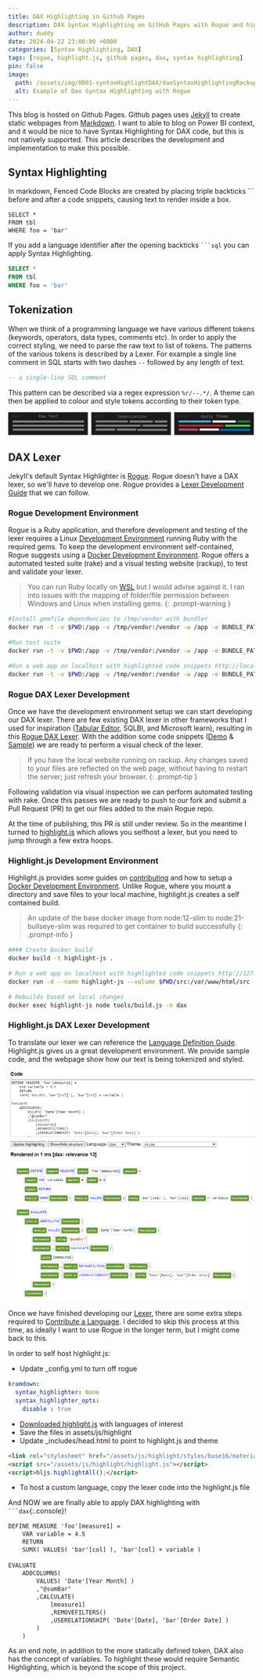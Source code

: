 ```yaml
---
title: DAX Highlighting in Github Pages
description: DAX Syntax Highlighting on GitHub Pages with Rogue and highlight.js
author: duddy
date: 2024-04-22 23:00:00 +0000
categories: [Syntax Highlighting, DAX]
tags: [rogue, highlight.js, github pages, dax, syntax highlighting]
pin: false
image:
  path: /assets/img/0001-syntaxHighlightDAX/daxSyntaxHighlightingRackupDemo.png
  alt: Example of Dax Syntax Highlighting with Rogue
---
```


This blog is hosted on Github Pages. Github pages uses [Jekyll](https://jekyllrb.com/) to create static webpages from [Markdown](https://www.markdownguide.org/). I want to able to blog on Power BI context, and it would be nice to have Syntax Highlighting for DAX code, but this is not natively supported. This article describes the development and implementation to make this possible.

## Syntax Highlighting
In markdown, Fenced Code Blocks are created by placing triple backticks ```  before and after a code snippets, causing text to render inside a box.

```plaintext
SELECT *
FROM tbl
WHERE foo = 'bar'
```

If you add a language identifier after the opening backticks ```` ```sql ```` you can apply Syntax Highlighting.

```sql
SELECT *
FROM tbl
WHERE foo = 'bar'
```
 
## Tokenization
 When we think of a programming language we have various different tokens (keywords, operators, data types, comments etc). In order to apply the correct styling, we need to parse the raw text to list of tokens. The patterns of the various tokens is described by a Lexer. For example a single line comment in SQL starts with two dashes ```` -- ```` followed by any length of text.

```sql
-- a single-line SQL comment
```

This pattern can be described via a regex expression ```%r/--.*/```. A theme can then be applied to colour and style tokens according to their token type.

![Syntax Highlighting Process](/assets/img/0001-syntaxHighlightDAX/Process.png)

## DAX Lexer
Jekyll's default Syntax Highlighter is [Rogue](https://rouge.jneen.net/). Rogue doesn't have a DAX lexer, so we'll have to develop one. Rogue provides a [Lexer Development Guide](https://rouge-ruby.github.io/docs/file.LexerDevelopment.html) that we can follow. 

### Rogue Development Environment
Rogue is a Ruby application, and therefore development and testing of the lexer requires a Linux [Development Environment](https://rouge-ruby.github.io/docs/file.DevEnvironment.html) running Ruby with the required gems. To keep the development environment self-contained, Rogue suggests using a [Docker Development Environment](https://rouge-ruby.github.io/docs/file.Docker.html). Rogue offers a automated tested suite (rake) and a visual testing website (rackup), to test and validate your lexer.

> You can run Ruby locally on [WSL](https://learn.microsoft.com/en-us/windows/wsl/about) but I would advise against it. I ran into issues with the mapping of folder/file permission between Windows and Linux when installing gems.
{: .prompt-warning }

```bash
#Install gemfile dependencies to /tmp/vendor with bundler
docker run -t -v $PWD:/app -v /tmp/vendor:/vendor -w /app -e BUNDLE_PATH=/vendor ruby bundle
```

```bash
#Run test suite
docker run -t -v $PWD:/app -v /tmp/vendor:/vendor -w /app -e BUNDLE_PATH=/vendor ruby bundle exec rake
```

```bash
#Run a web app on localhost with highlighted code snippets http://localhost:9292
docker run -t -v $PWD:/app -v /tmp/vendor:/vendor -w /app -e BUNDLE_PATH=/vendor -p 9292:9292 ruby bundle exec rackup --host 0.0.0.0
```

### Rogue DAX Lexer Development
Once we have the development environment setup we can start developing our DAX lexer. There are few existing DAX lexer in other frameworks that I used for inspiration ([Tabular Editor](https://github.com/TabularEditor/TabularEditor/blob/master/AntlrGrammars/DAXLexer.g4), SQLBI, and Microsoft learn), resulting in this [Rogue DAX Lexer](https://github.com/EvaluationContext/rouge/blob/feature.dax/lib/rouge/lexers/dax.rb). With the addition some code snippets ([Demo](https://github.com/EvaluationContext/rouge/blob/feature.dax/lib/rouge/demos/dax) & [Sample](https://github.com/EvaluationContext/rouge/blob/feature.dax/spec/visual/samples/dax)) we are ready to perform a visual check of the lexer.

> If you have the local website running on rackup. Any changes saved to your files are reflected on the web page, without having to restart the server; just refresh your browser.
{: .prompt-tip }

Following validation via visual inspection we can perform automated testing with rake. Once this passes we are ready to push to our fork and submit a Pull Request (PR) to get our files added to the main Rogue repo. 

At the time of publishing, this PR is still under review. So in the meantime I turned to [highlight.js](https://highlightjs.org/) which allows you selfhost a lexer, but you need to jump through a few extra hoops. 

### Highlight.js Development Environment
Highlight.js provides some guides on [contributing](https://github.com/highlightjs/highlight.js/blob/main/CONTRIBUTING.md) and how to setup a [Docker Development Environment](https://highlightjs.readthedocs.io/en/latest/building-testing.html#building-and-testing-with-docker). Unlike Rogue, where you mount a directory and save files to your local machine, highlight.js creates a self contained build.

> An update of the base docker image from node:12-slim to node:21-bullseye-slim was required to get container to build successfully
{: .prompt-info }

```bash
#### Create Docker build
docker build -t highlight-js .
```

```bash
# Run a web app on localhost with highlighted code snippets http://127.0.0.1/tools/developer.html
docker run -d --name highlight-js --volume $PWD/src:/var/www/html/src --rm -p 80:80 highlight-js
```

```bash
# Rebuilds based on local changes
docker exec highlight-js node tools/build.js -n dax
```

### Highlight.js DAX Lexer Development
To translate our lexer we can reference the [Language Definition Guide](https://highlightjs.readthedocs.io/en/latest/language-guide.html). 
Highlight.js gives us a great development environment. We provide sample code, and the webpage show how our text is being tokenized and styled.

![HighlightJS: Testing](/assets/img/0001-syntaxHighlightDAX/daxSyntaxHighlightingHighlightJSDemo.png)

Once we have finished developing our [Lexer](https://github.com/EvaluationContext/highlight.js-dax/blob/Feature.dax/src/languages/dax.js), there are some extra steps required to [Contribute a Language](https://github.com/highlightjs/highlight.js/blob/main/extra/3RD_PARTY_QUICK_START.md). I decided to skip this process at this time, as ideally I want to use Rogue in the longer term, but I might come back to this.

In order to self host highlight.js:
- Update _config.yml to turn off rogue

```yaml
kramdown:
  syntax_highlighter: None
  syntax_highlighter_opts:
    disable : true
```
- [Downloaded highlight.js](https://highlightjs.org/download) with languages of interest
- Save the files in assets/js/highlight
- Update _includes/head.html to point to highlight.js and theme

```html
<link rel="stylesheet" href="/assets/js/highlight/styles/base16/material.css">
<script src="/assets/js/highlight/highlight.js"></script>
<script>hljs.highlightAll();</script>
```

- To host a custom language, copy the lexer code into the highlight.js file

And NOW we are finally able to apply DAX highlighting with ```` ```dax ````{:.console}!

```dax
DEFINE MEASURE 'foo'[measure1] = 
    VAR variable = 4.5
    RETURN
    SUMX( VALUES( 'bar'[col] ), 'bar'[col] + variable ) 

EVALUATE
    ADDCOLUMNS(
        VALUES( 'Date'[Year Month] )
        ,"@sumBar"
        ,CALCULATE(
            [measure1]
            ,REMOVEFILTERS()
            ,USERELATIONSHIP( 'Date'[Date], 'bar'[Order Date] )
        )
    )
```

As an end note, in addition to the more statically defined token, DAX also has the concept of variables. To highlight these would require Semantic Highlighting, which is beyond the scope of this project.